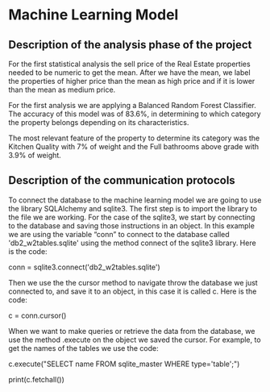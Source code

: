 # Machine Learning Model

## Description of the analysis phase of the project

For the first statistical analysis the sell price of the Real Estate properties needed to be numeric to get the mean. After we have the mean, we label the properties of higher price than the mean as high price and if it is lower than the mean as medium price.

For the first analysis we are applying a Balanced Random Forest Classifier. The accuracy of this model was of 83.6%, in determining to which category the property belongs depending on its characteristics. 

The most relevant feature of the property to determine its category was the Kitchen Quality with 7% of weight and the Full bathrooms above grade with 3.9% of weight.

## Description of the communication protocols

To connect the database to the machine learning model we are going to use the library SQLAlchemy and sqlite3.  The first step is to import the library to the file we are working. For the case of the sqlite3, we start by connecting to the database and saving those instructions in an object. In this example we are using the variable “conn” to connect to the database called 'db2_w2tables.sqlite' using the method connect of the sqlite3 library. Here is the code:

  conn = sqlite3.connect('db2_w2tables.sqlite')
  
Then we use the the cursor method to navigate throw the database we just connected to, and save it to an object, in this case it is called c. Here is the code:

c = conn.cursor()

When we want to make queries or retrieve the data from the database, we use the method .execute on the object we saved the cursor. For example, to get the names of the tables we use the code:

c.execute("SELECT name FROM sqlite_master WHERE type='table';")

print(c.fetchall())
